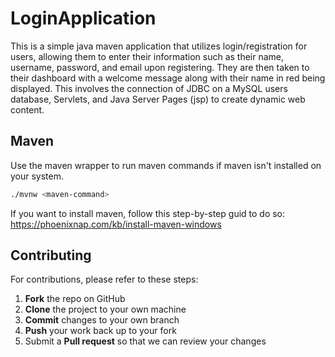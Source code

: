 # LoginApplication

This is a simple java maven application that utilizes login/registration for users, allowing them to 
enter their information such as their name, username, password, and email upon registering. 
They are then taken to their dashboard with a welcome message along with their name in red being
displayed. This involves the connection of JDBC on a MySQL users database, Servlets, and 
Java Server Pages (jsp) to create dynamic web content.

## Maven

Use the maven wrapper to run maven commands if maven isn't installed on your system.

```bash
./mvnw <maven-command>
```

If you want to install maven, follow this step-by-step guid to do so: https://phoenixnap.com/kb/install-maven-windows

## Contributing

For contributions, please refer to these steps:

 1. **Fork** the repo on GitHub
 2. **Clone** the project to your own machine
 3. **Commit** changes to your own branch
 4. **Push** your work back up to your fork
 5. Submit a **Pull request** so that we can review your changes
